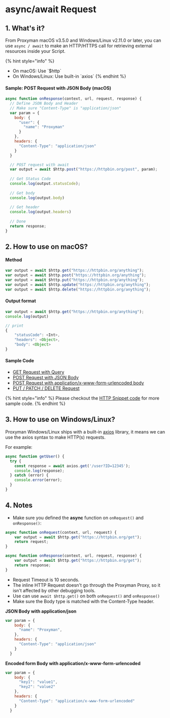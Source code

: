 # async/await Request

## 1. What's it?

From Proxyman macOS v3.5.0 and Windows/Linux v2.11.0 or later, you can use `async / await` to make an HTTP/HTTPS call for retrieving external resources inside your Script.

{% hint style="info" %}
* On macOS: Use \`$http\`
* On Windows/Linux: Use built-in \`axios\`&#x20;
{% endhint %}

#### Sample: POST Request with JSON Body (macOS)

```javascript
async function onResponse(context, url, request, response) {  
  // Define JSON Body and Header
  // Make sure "Content-Type" is "application/json"
  var param = {
    body: {
      "user": {
        "name": "Proxyman"
      }
    },
    headers: {
      "Content-Type": "application/json"
    }
  }

  // POST request with await
  var output = await $http.post("https://httpbin.org/post", param);
  
  // Get Status Code
  console.log(output.statusCode);
  
  // Get body
  console.log(output.body)
  
  // Get header
  console.log(output.headers)
  
  // Done
  return response;
}
```

## 2. How to use on macOS?

#### Method

```javascript
var output = await $http.get("https://httpbin.org/anything");
var output = await $http.post("https://httpbin.org/anything");
var output = await $http.put("https://httpbin.org/anything");
var output = await $http.update("https://httpbin.org/anything");
var output = await $http.delete("https://httpbin.org/anything");
```

#### Output format

```javascript
var output = await $http.get("https://httpbin.org/anything");
console.log(output)

// print
{
    "statusCode": <Int>,
    "headers": <Object>,
    "body": <Object>
}
```

#### Sample Code

* [GET Request with Query](snippet-code.md#get-request-with-query)
* [POST Request with JSON Body](snippet-code.md#post-request-with-json-body)
* [POST Request with application/x-www-form-urlencoded body](snippet-code.md#post-request-with-application-x-www-form-urlencoded-body)
* [PUT / PATCH / DELETE Request](snippet-code.md#put-patch-delete-request)

{% hint style="info" %}
Please checkout the [HTTP Snippet code](snippet-code.md#make-async-await-http-request) for more sample code.
{% endhint %}

## 3. How to use on Windows/Linux?

Proxyman Windows/Linux ships with a built-in [axios](https://github.com/axios/axios) library, it means we can use the axios syntax to make HTTP(s) requests.

For example:

```javascript
async function getUser() {
  try {
    const response = await axios.get('/user?ID=12345');
    console.log(response);
  } catch (error) {
    console.error(error);
  }
}
```

## 4. Notes

* Make sure you defined the **async** function on `onRequest()` and `onResponse()`:

```javascript
async function onRequest(context, url, request) {
    var output = await $http.get("https://httpbin.org/get");
    return request;
}

async function onResponse(context, url, request, response) {
    var output = await $http.get("https://httpbin.org/get");
    return response;
}
```

* Request Timeout is 10 seconds.
* The inline HTTP Request doesn't go through the Proxyman Proxy, so it isn't affected by other debugging tools.
* Use can use `await $http.get()` on both `onRequest()` and `onResponse()`
* Make sure the Body type is matched with the Content-Type header.

**JSON Body with application/json**

```javascript
var param = {
    body: {
      "name": "Proxyman",
    },
    headers: {
      "Content-Type": "application/json"
    }
  }
```

**Encoded form Body with application/x-www-form-urlencoded**

```javascript
var param = {
    body: {
      "key1": "value1",
      "key2": "value2"
    },
    headers: {
      "Content-Type": "application/x-www-form-urlencoded"
    }
  }
```
